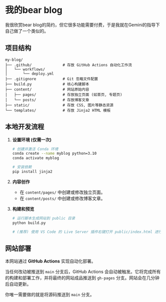 # 我的bear blog

我很欣赏bear blog的简约，但它很多功能需要付费，于是我就在Gemini的指导下自己做了一个类似的。

## 项目结构

```
my-blog/
├── .github/              # 存放 GitHub Actions 自动化工作流
│   └── workflows/
│       └── deploy.yml
├── .gitignore            # Git 忽略文件配置
├── build.py              # 核心构建脚本
├── content/              # 网站原始内容
│   ├── pages/            # 存放独立页面 (如首页, 专题页)
│   └── posts/            # 存放博客文章
├── static/               # 存放 CSS, 图片等静态资源
└── templates/            # 存放 Jinja2 HTML 模板
```


## 本地开发流程

1.  **设置环境 (仅需一次)**
    ```bash
    # 创建并激活 Conda 环境
    conda create --name myblog python=3.10
    conda activate myblog

    # 安装依赖
    pip install jinja2
    ```

2.  **内容创作**
    -   在 `content/pages/` 中创建或修改独立页面。
    -   在 `content/posts/` 中创建或修改博客文章。

3.  **构建和预览**
    ```bash
    # 运行脚本生成网站到 public 目录
    python build.py

    # (推荐) 使用 VS Code 的 Live Server 插件右键打开 public/index.html 进行预览
    ```

## 网站部署

本网站通过 **GitHub Actions** 实现自动化部署。

当任何改动被推送到 `main` 分支后，GitHub Actions 会自动被触发。它将完成所有的构建和部署工作，并将最终的网站成品推送到 `gh-pages` 分支。网站会在几分钟后自动更新。

你唯一需要做的就是将源码推送到 `main` 分支。